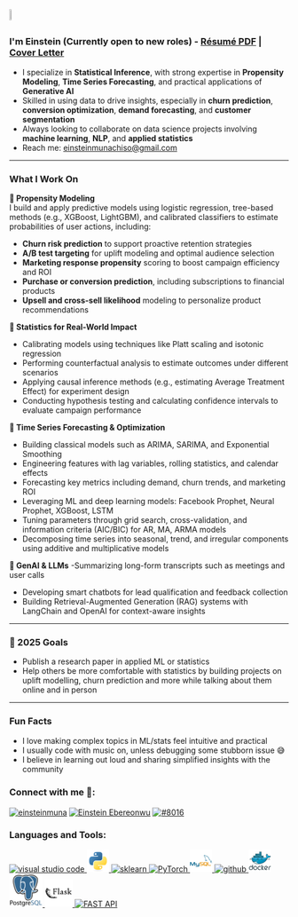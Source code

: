 <h2><img src="https://raw.githubusercontent.com/MartinHeinz/MartinHeinz/master/wave.gif" width="9%" height="9%" /></h2>
<h3> I'm Einstein (Currently open to new roles) - 
 <a href="https://drive.google.com/file/d/1GHRHK9UJ4XgjFGaoqSKJCnMwDVSc0PN3/view?usp=sharing">Résumé PDF</a> | 
 <a href="https://drive.google.com/file/d/1LC_QECg-1Bg_csEs2S7X__bW1C4CFsHz/view?usp=sharing">Cover Letter</a></h3>

<!-- <p align="left"> <img src="https://komarev.com/ghpvc/?username=munas-git&label=Profile%20views&color=6aacd7&style=plastic" alt="muna" /> </p> -->

- I specialize in **Statistical Inference**, with strong expertise in **Propensity Modeling**, **Time Series Forecasting**, and practical applications of **Generative AI**
- Skilled in using data to drive insights, especially in **churn prediction**, **conversion optimization**, **demand forecasting**, and **customer segmentation**
- Always looking to collaborate on data science projects involving **machine learning**, **NLP**, and **applied statistics**
- Reach me: [einsteinmunachiso@gmail.com](mailto:einsteinmunachiso@gmail.com)

---

### What I Work On
**📌 Propensity Modeling**  
I build and apply predictive models using logistic regression, tree-based methods (e.g., XGBoost, LightGBM), and calibrated classifiers to estimate probabilities of user actions, including:
- **Churn risk prediction** to support proactive retention strategies    
- **A/B test targeting** for uplift modeling and optimal audience selection  
- **Marketing response propensity** scoring to boost campaign efficiency and ROI  
- **Purchase or conversion prediction**, including subscriptions to financial products
- **Upsell and cross-sell likelihood** modeling to personalize product recommendations

**📌 Statistics for Real-World Impact**
- Calibrating models using techniques like Platt scaling and isotonic regression
- Performing counterfactual analysis to estimate outcomes under different scenarios
- Applying causal inference methods (e.g., estimating Average Treatment Effect) for experiment design
- Conducting hypothesis testing and calculating confidence intervals to evaluate campaign performance      

**📌 Time Series Forecasting & Optimization**
- Building classical models such as ARIMA, SARIMA, and Exponential Smoothing  
- Engineering features with lag variables, rolling statistics, and calendar effects  
- Forecasting key metrics including demand, churn trends, and marketing ROI  
- Leveraging ML and deep learning models: Facebook Prophet, Neural Prophet, XGBoost, LSTM  
- Tuning parameters through grid search, cross-validation, and information criteria (AIC/BIC) for AR, MA, ARMA models  
- Decomposing time series into seasonal, trend, and irregular components using additive and multiplicative models  

**📌 GenAI & LLMs**
-Summarizing long-form transcripts such as meetings and user calls
- Developing smart chatbots for lead qualification and feedback collection    
- Building Retrieval-Augmented Generation (RAG) systems with LangChain and OpenAI for context-aware insights  

---

### 🎯 2025 Goals
- Publish a research paper in applied ML or statistics
- Help others be more comfortable with statistics by building projects on uplift modelling, churn prediction and more while talking about them online and in person

---

### Fun Facts
- I love making complex topics in ML/stats feel intuitive and practical
- I usually code with music on, unless debugging some stubborn issue 😅
- I believe in learning out loud and sharing simplified insights with the community

<h3> Connect with me 🤝: </h3>
<a href="https://x.com/einsteinmuna" target="_blank"><img align="center" src="https://github.com/user-attachments/assets/b45037d6-de2c-42ce-8128-a219f59fee40" alt="einsteinmuna" height="40" width="40" /></a>
<a href="https://www.linkedin.com/in/einstein-ebereonwu/" target="blank"><img align="center" src="https://raw.githubusercontent.com/rahuldkjain/github-profile-readme-generator/master/src/images/icons/Social/linked-in-alt.svg" alt="Einstein Ebereonwu" height="30" width="40" /></a>
<a href="https://discordapp.com/users/#8016" target="blank"><img align="center" src="https://raw.githubusercontent.com/rahuldkjain/github-profile-readme-generator/master/src/images/icons/Social/discord.svg" alt="#8016" height="30" width="40" /></a>


<h3> Languages and Tools: </h3>
<a href="https://www.python.org" target="_blank" rel="noreferrer"> <img src="https://cdn.jsdelivr.net/gh/devicons/devicon/icons/vscode/vscode-original.svg" alt="visual studio code" width="40" height="40"/> </a>
<a href="https://www.python.org" target="_blank" rel="noreferrer"> <img src="https://raw.githubusercontent.com/devicons/devicon/master/icons/python/python-original.svg" alt="python" width="40" height="40"/> </a>
<a href="https://scikit-learn.org/" target="_blank" rel="noreferrer"> <img src="https://user-images.githubusercontent.com/78413685/227274666-e4a4a0a0-1aaf-4175-aa9e-7a59d2eb04a8.jpg" alt="sklearn" width="60" height="40"/> </a>
<a href="https://pytorch.org/" target="_blank" rel="noreferrer"> <img src="https://github.com/user-attachments/assets/ce93cd23-b0ff-496e-a1c4-ad5ad868c4da" alt="PyTorch" width="100" height="50"/> </a>
<a href="https://www.mysql.com/" target="_blank" rel="noreferrer"> <img src="https://raw.githubusercontent.com/devicons/devicon/master/icons/mysql/mysql-original-wordmark.svg" alt="mysql" width="40" height="40"/> </a>
<a href="https://github.com/munas-git" target="_blank" rel="noreferrer"> <img src="https://user-images.githubusercontent.com/3369400/139448065-39a229ba-4b06-434b-bc67-616e2ed80c8f.png" alt="github" width="40" height="40"/> </a>
<a href="https://www.docker.com" target="_blank" rel="noreferrer"> <img src="https://raw.githubusercontent.com/devicons/devicon/master/icons/docker/docker-original-wordmark.svg" alt="docker" width="40" height="40"/> </a>
<a href="https://www.postgresql.org/" target="_blank" rel="noreferrer"> <img src="https://raw.githubusercontent.com/devicons/devicon/master/icons/postgresql/postgresql-original-wordmark.svg" alt="postgreSQL" width="60" height="60"/> </a>
<a href="https://flask.palletsprojects.com/en/2.1.x/" target="_blank" rel="noreferrer"> <img src="https://raw.githubusercontent.com/devicons/devicon/master/icons/flask/flask-original-wordmark.svg" alt="Flask" width="50" height="50"/> </a>
<a href="https://fastapi.tiangolo.com/" target="_blank" rel="noreferrer"> <img src="https://github.com/munas-git/munas-git/assets/78413685/41a112ea-6cd1-47e4-9532-c1f082a9ad5f" alt="FAST API" width="100" height="45"/> </a>

<!-- <a href="https://www.tensorflow.org/" target="_blank" rel="noreferrer"> <img src="https://user-images.githubusercontent.com/78413685/227273591-3a4f180c-ff0b-4e39-960b-cd16865e3dfb.jpeg" alt="tensorflow" width="90" height="45"/> </a> 
<a href="https://keras.io/" target="_blank" rel="noreferrer"> <img src="https://user-images.githubusercontent.com/78413685/227272284-7c9e6347-e553-4aa3-8f4d-8b35dbe391c0.jpeg" alt="keras" width="100" height="35"/> </a> -->

<br />
<br />

<!-- ---

<h3> 🔥📕 Latest Articles For You 📕🔥 </h3>

- <a href="https://medium.com/@wetrocloud/embeddings-in-ai-machine-learning-a-deep-dive-into-plagiarism-detection-with-wetrocloud-e5854eb6ac47">Embeddings in AI & Machine Learning: A Deep Dive into Plagiarism Detection with Wetrocloud</a>
- <a href="https://medium.com/@einsteinmunachiso/rest-api-implementation-in-python-for-model-deployment-flask-and-fastapi-e80a6cedff86">REST API Implementation in Python for Model Deployment: Flask and FastAPI.</a>
- <a href="https://medium.com/mlearning-ai/saving-your-machine-learning-model-in-python-pickle-dump-b01ae60a791c">Saving Your Machine Learning Model In Python: pickle.dump()</a>
- <a href= "https://medium.com/@einsteinmunachiso/web-scraping-with-ms-excel-and-python-static-site-contents-4903ea08b85">Web Scraping with MS Excel and Python: Static Site Contents</a>
- <a href="https://medium.com/@einsteinmunachiso/building-an-ai-chatbot-in-python-retrieval-based-chatbot-9c6c7f3ef6bf">An exposé on Retrieval-Based ChatBot</a>


➡️ <a href="https://medium.com/@einsteinmunachiso" target="_blank">more articles...</a>

---
 -->

<!--<p>&nbsp;<img align="center" src="https://github-readme-stats.vercel.app/api?username=munas-git&show_icons=true&locale=en" alt="munas-git" /></p>––> 
